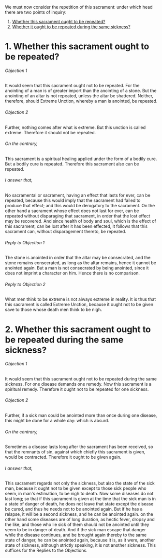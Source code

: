 We must now consider the repetition of this sacrament: under which head there are two points of inquiry:  

1. [ Whether this sacrament ought to be repeated?](#1.%20Whether%20this%20sacrament%20ought%20to%20be%20repeated?)
2. [ Whether it ought to be repeated during the same sickness?](#2.%20Whether%20this%20sacrament%20ought%20to%20be%20repeated%20during%20the%20same%20sickness?)



# 1. Whether this sacrament ought to be repeated? 

###### Objection 1
It would seem that this sacrament ought not to be repeated. For the anointing of a man is of greater import than the anointing of a stone. But the anointing of an altar is not repeated, unless the altar be shattered. Neither, therefore, should Extreme Unction, whereby a man is anointed, be repeated.  

###### Objection 2
Further, nothing comes after what is extreme. But this unction is called extreme. Therefore it should not be repeated.  

###### On the contrary,
This sacrament is a spiritual healing applied under the form of a bodily cure. But a bodily cure is repeated. Therefore this sacrament also can be repeated.  

###### I answer that,
No sacramental or sacrament, having an effect that lasts for ever, can be repeated, because this would imply that the sacrament had failed to produce that effect; and this would be derogatory to the sacrament. On the other hand a sacrament whose effect does not last for ever, can be repeated without disparaging that sacrament, in order that the lost effect may be recovered. And since health of body and soul, which is the effect of this sacrament, can be lost after it has been effected, it follows that this sacrament can, without disparagement thereto, be repeated.  

###### Reply to Objection 1
The stone is anointed in order that the altar may be consecrated, and the stone remains consecrated, as long as the altar remains, hence it cannot be anointed again. But a man is not consecrated by being anointed, since it does not imprint a character on him. Hence there is no comparison.  

###### Reply to Objection 2
What men think to be extreme is not always extreme in reality. It is thus that this sacrament is called Extreme Unction, because it ought not to be given save to those whose death men think to be nigh.  




# 2. Whether this sacrament ought to be repeated during the same sickness? 

###### Objection 1
It would seem that this sacrament ought not to be repeated during the same sickness. For one disease demands one remedy. Now this sacrament is a spiritual remedy. Therefore it ought not to be repeated for one sickness.  

###### Objection 2
Further, if a sick man could be anointed more than once during one disease, this might be done for a whole day: which is absurd.  

###### On the contrary,
Sometimes a disease lasts long after the sacrament has been received, so that the remnants of sin, against which chiefly this sacrament is given, would be contracted. Therefore it ought to be given again.  

###### I answer that,
This sacrament regards not only the sickness, but also the state of the sick man, because it ought not to be given except to those sick people who seem, in man's estimation, to be nigh to death. Now some diseases do not last long; so that if this sacrament is given at the time that the sick man is in a state of danger of death, he does not leave that state except the disease be cured, and thus he needs not to be anointed again. But if he has a relapse, it will be a second sickness, and he can be anointed again. on the other hand some diseases are of long duration, as hectic fever, dropsy and the like, and those who lie sick of them should not be anointed until they seem to be in danger of death. And if the sick man escape that danger while the disease continues, and be brought again thereby to the same state of danger, he can be anointed again, because it is, as it were, another state of sickness, although strictly speaking, it is not another sickness. This suffices for the Replies to the Objections.